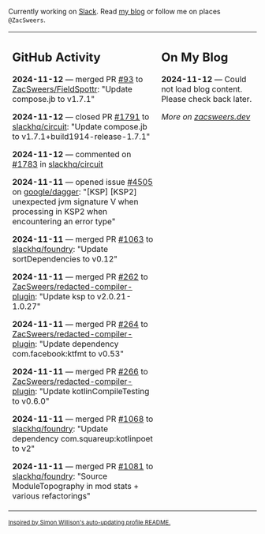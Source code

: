 Currently working on [Slack](https://slack.com/). Read [my blog](https://zacsweers.dev/) or follow me on places `@ZacSweers`.

<table><tr><td valign="top" width="60%">

## GitHub Activity
<!-- githubActivity starts -->
**2024-11-12** — merged PR [#93](https://github.com/ZacSweers/FieldSpottr/pull/93) to [ZacSweers/FieldSpottr](https://github.com/ZacSweers/FieldSpottr): "Update compose.jb to v1.7.1"

**2024-11-12** — closed PR [#1791](https://github.com/slackhq/circuit/pull/1791) to [slackhq/circuit](https://github.com/slackhq/circuit): "Update compose.jb to v1.7.1+build1914-release-1.7.1"

**2024-11-12** — commented on [#1783](https://github.com/slackhq/circuit/issues/1783#issuecomment-2470929362) in [slackhq/circuit](https://github.com/slackhq/circuit)

**2024-11-11** — opened issue [#4505](https://github.com/google/dagger/issues/4505) on [google/dagger](https://github.com/google/dagger): "[KSP] [KSP2] unexpected jvm signature V when processing in KSP2 when encountering an error type"

**2024-11-11** — merged PR [#1063](https://github.com/slackhq/foundry/pull/1063) to [slackhq/foundry](https://github.com/slackhq/foundry): "Update sortDependencies to v0.12"

**2024-11-11** — merged PR [#262](https://github.com/ZacSweers/redacted-compiler-plugin/pull/262) to [ZacSweers/redacted-compiler-plugin](https://github.com/ZacSweers/redacted-compiler-plugin): "Update ksp to v2.0.21-1.0.27"

**2024-11-11** — merged PR [#264](https://github.com/ZacSweers/redacted-compiler-plugin/pull/264) to [ZacSweers/redacted-compiler-plugin](https://github.com/ZacSweers/redacted-compiler-plugin): "Update dependency com.facebook:ktfmt to v0.53"

**2024-11-11** — merged PR [#266](https://github.com/ZacSweers/redacted-compiler-plugin/pull/266) to [ZacSweers/redacted-compiler-plugin](https://github.com/ZacSweers/redacted-compiler-plugin): "Update kotlinCompileTesting to v0.6.0"

**2024-11-11** — merged PR [#1068](https://github.com/slackhq/foundry/pull/1068) to [slackhq/foundry](https://github.com/slackhq/foundry): "Update dependency com.squareup:kotlinpoet to v2"

**2024-11-11** — merged PR [#1081](https://github.com/slackhq/foundry/pull/1081) to [slackhq/foundry](https://github.com/slackhq/foundry): "Source ModuleTopography in mod stats + various refactorings"
<!-- githubActivity ends -->
</td><td valign="top" width="40%">

## On My Blog
<!-- blog starts -->
**2024-11-12** — Could not load blog content. Please check back later.
<!-- blog ends -->
_More on [zacsweers.dev](https://zacsweers.dev/)_
</td></tr></table>

<sub><a href="https://simonwillison.net/2020/Jul/10/self-updating-profile-readme/">Inspired by Simon Willison's auto-updating profile README.</a></sub>